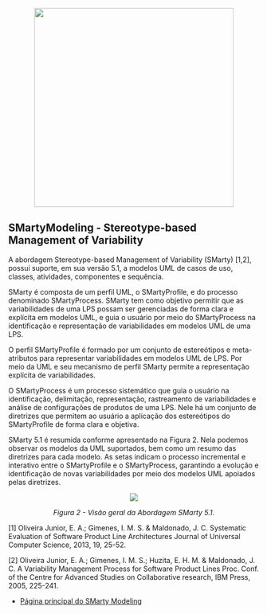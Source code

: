 <p align="center"><a href="http://www.din.uem.br/~smarty/smarty.html" target="_blank"><img src="https://www.inffoc.com.br/logo-smartymodeling.png" width="400"></a></p>


## SMartyModeling - Stereotype-based Management of Variability

A abordagem Stereotype-based Management of Variability (SMarty) [1,2], possui suporte, em sua versão 5.1, a modelos UML de casos de uso, classes, atividades, componentes e sequência.

SMarty é composta de um perfil UML, o SMartyProfile, e do processo denominado SMartyProcess. SMarty tem como objetivo permitir que as variabilidades de uma LPS possam ser gerenciadas de forma clara e explícita em modelos UML, e guia o usuário por meio do SMartyProcess na identificação e representação de variabilidades em modelos UML de uma LPS.

O perfil SMartyProfile é formado por um conjunto de estereótipos e meta-atributos para representar variabilidades em modelos UML de LPS. Por meio da UML e seu mecanismo de perfil SMarty permite a representação explícita de variabilidades.

O SMartyProcess é um processo sistemático que guia o usuário na identificação, delimitação, representação, rastreamento de variabilidades e análise de configurações de produtos de uma LPS. Nele há um conjunto de diretrizes que permitem ao usuário a aplicação dos estereótipos do SMartyProfile de forma clara e objetiva.

SMarty 5.1 é resumida conforme apresentado na Figura 2. Nela podemos observar os modelos da UML suportados, bem como um resumo das diretrizes para cada modelo. As setas indicam o processo incremental e interativo entre o SMartyProfile e o SMartyProcess, garantindo a evolução e identificação de novas variabilidades por meio dos modelos UML apoiados pelas diretrizes.

<p align="center"><a href="http://www.din.uem.br/~smarty/smarty.html" target="_blank"><img src="http://www.din.uem.br/~smarty/img/smarty_g.jpg" ></a></p>
<p  align="center"> <i>Figura 2 - Visão geral da Abordagem SMarty 5.1.</i></p>



[1] Oliveira Junior, E. A.; Gimenes, I. M. S. & Maldonado, J. C. Systematic Evaluation of Software Product Line Architectures Journal of Universal Computer Science, 2013, 19, 25-52.

[2] Oliveira Junior, E. A.; Gimenes, I. M. S.; Huzita, E. H. M. & Maldonado, J. C. A Variability Management Process for Software Product Lines Proc. Conf. of the Centre for Advanced Studies on Collaborative research, IBM Press, 2005, 225-241.

- [Página principal do SMarty Modeling](http://www.din.uem.br/~smarty/smarty.html)
